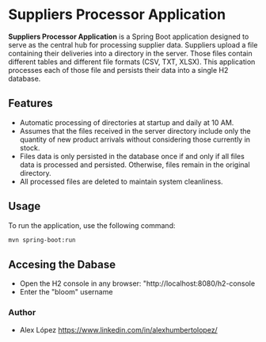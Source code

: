 # Suppliers Processor Application

**Suppliers Processor Application** is a Spring Boot application designed to serve as the central hub for processing supplier data. Suppliers upload a file containing their deliveries into a directory in the server. Those files contain different tables and different file formats (CSV, TXT, XLSX).
This application processes each of those file and persists their data into a single H2 database.

## Features

- Automatic processing of directories at startup and daily at 10 AM.
- Assumes that the files received in the server directory include only the quantity of new product arrivals without considering those currently in stock.
- Files data is only persisted in the database once if and only if all files data is processed and persisted. Otherwise, files remain in the original directory.
- All processed files are deleted to maintain system cleanliness.

## Usage

To run the application, use the following command:

```bash
mvn spring-boot:run
```
## Accesing the Dabase
- Open the H2 console in any browser: "http://localhost:8080/h2-console 
- Enter the "bloom" username

### Author
- Alex López
 https://www.linkedin.com/in/alexhumbertolopez/
